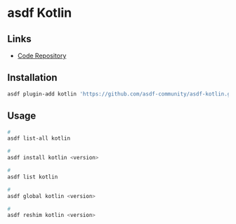 # asdf Kotlin

## Links

- [Code Repository](https://github.com/asdf-community/asdf-kotlin)

## Installation

```sh
asdf plugin-add kotlin 'https://github.com/asdf-community/asdf-kotlin.git'
```

## Usage

```sh
#
asdf list-all kotlin

#
asdf install kotlin <version>

#
asdf list kotlin

#
asdf global kotlin <version>

#
asdf reshim kotlin <version>
```
